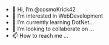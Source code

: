 - 👋 Hi, I’m @cosmoKrick42
- 👀 I’m interested in WebDevelopment
- 🌱 I’m currently learning DotNet...
- 💞️ I’m looking to collaborate on ...
- 📫 How to reach me ...

<!---
cosmoKrick42/cosmoKrick42 is a ✨ special ✨ repository because its `README.md` (this file) appears on your GitHub profile.
You can click the Preview link to take a look at your changes.
--->
